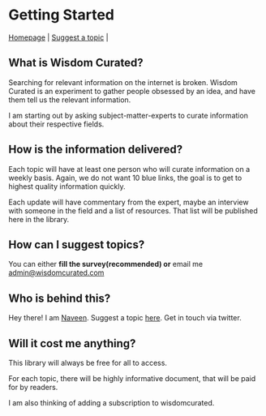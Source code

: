 # Getting Started

[Homepage](https://wisdomcurated.com) \| [Suggest a topic](https://forms.gle/phswqq1ah5RAwQKg7) \|

## What is Wisdom Curated?

Searching for relevant information on the internet is broken. Wisdom Curated is an experiment to gather people obsessed by an idea, and have them tell us the relevant information.

I am starting out by asking subject-matter-experts to curate information about their respective fields.

## How is the information delivered?

Each topic will have at least one person who will curate information on a weekly basis. Again, we do not want 10 blue links, the goal is to get to highest quality information quickly.

Each update will have commentary from the expert, maybe an interview with someone in the field and a list of resources. That list will be published here in the library.

## How can I suggest topics?

You can either **fill the survey\(recommended\) or** email me admin@wisdomcurated.com 

## Who is behind this?

Hey there! I am [Naveen](https://twitter.com/_naveenmishra).  Suggest a topic [here](https://forms.gle/phswqq1ah5RAwQKg7). Get in touch via twitter.

## Will it cost me anything?

This library will always be free for all to access. 

For each topic, there will be highly informative document, that will be paid for by readers.

I am also thinking of adding a subscription to wisdomcurated. 



